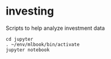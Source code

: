 # investing
Scripts to help analyze investment data

```
cd jupyter
. ~/env/mlbook/bin/activate
jupyter notebook
```
